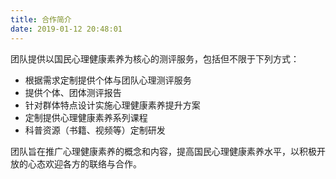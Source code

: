 ```yaml
---
title: 合作简介
date: 2019-01-12 20:48:01
---
```


团队提供以国民心理健康素养为核心的测评服务，包括但不限于下列方式：

- 根据需求定制提供个体与团队心理测评服务
- 提供个体、团体测评报告
- 针对群体特点设计实施心理健康素养提升方案
- 定制提供心理健康素养系列课程
- 科普资源（书籍、视频等）定制研发

团队旨在推广心理健康素养的概念和内容，提高国民心理健康素养水平，以积极开放的心态欢迎各方的联络与合作。
